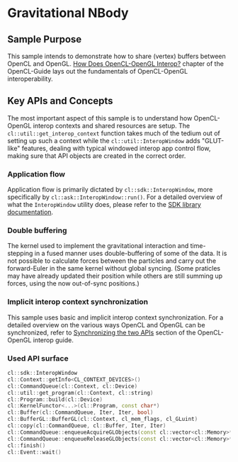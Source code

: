 # Gravitational NBody

## Sample Purpose

This sample intends to demonstrate how to share (vertex) buffers between OpenCL and OpenGL. [How Does OpenCL-OpenGL Interop?](https://github.com/KhronosGroup/OpenCL-Guide/blob/main/chapters/how_does_opencl-opencl_interop.md) chapter of the OpenCL-Guide lays out the fundamentals of OpenCL-OpenGL interoperability.

## Key APIs and Concepts

The most important aspect of this sample is to understand how OpenCL-OpenGL interop contexts and shared resources are setup. The `cl::util::get_interop_context` function takes much of the tedium out of setting up such a context while the `cl::util::InteropWindow` adds "GLUT-like" features, dealing with typical windowed interop app control flow, making sure that API objects are created in the correct order.

### Application flow

Application flow is primarily dictated by `cl::sdk::InteropWindow`, more specifically by `cl::ask::InteropWindow::run()`. For a detailed overview of what the `InteropWindow` utility does, please refer to the [SDK library documentation](../../../../lib/SDK.md).

### Double buffering

The kernel used to implement the gravitational interaction and time-stepping in a fused manner uses double-buffering of some of the data. It is not possible to calculate forces between the particles and carry out the forward-Euler in the same kernel without global syncing. (Some praticles may have already updated their position while others are still summing up forces, using the now out-of-sync positions.)

### Implicit interop context synchronization

This sample uses basic and implicit interop context synchronization. For a detailed overview on the various ways OpenCL and OpenGL can be synchronized, refer to [Synchronizing the two APIs](https://github.com/KhronosGroup/OpenCL-Guide/blob/main/chapters/how_does_opencl-opencl_interop.md#Synchronizing-the-two-APIs) section of the OpenCL-OpenGL interop guide.

### Used API surface

```c++
cl::sdk::InteropWindow
cl::Context::getInfo<CL_CONTEXT_DEVICES>()
cl::CommandQueue(cl::Context, cl::Device)
cl::util::get_program(cl::Context, cl::string)
cl::Program::build(cl::Device)
cl::KernelFunctor<...>(cl::Program, const char*)
cl::Buffer(cl::CommandQueue, Iter, Iter, bool)
cl::BufferGL::BufferGL(cl::Context, cl_mem_flags, cl_GLuint)
cl::copy(cl::CommandQueue, cl::Buffer, Iter, Iter)
cl::CommandQueue::enqueueAcquireGLObjects(const cl::vector<cl::Memory>*, const cl::vector<cl::Event>*, cl::Event*)
cl::CommandQueue::enqueueReleaseGLObjects(const cl::vector<cl::Memory>*, const cl::vector<cl::Event>*, cl::Event*)
cl::finish()
cl::Event::wait()
```
